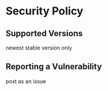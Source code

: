 # Security Policy

## Supported Versions

newest stable version only

## Reporting a Vulnerability

post as an issue
